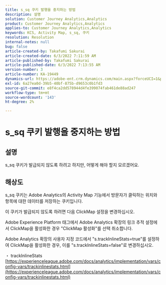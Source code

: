```yaml
---
title: s_sq 쿠키 발행을 중지하는 방법
description: 설명
solution: Customer Journey Analytics,Analytics
product: Customer Journey Analytics,Analytics
applies-to: Customer Journey Analytics,Analytics
keywords: KCS, Activity Map, s_sq, 쿠키
resolution: Resolution
internal-notes: null
bug: false
article-created-by: Takafumi Sakurai
article-created-date: 6/3/2022 7:11:59 AM
article-published-by: Takafumi Sakurai
article-published-date: 6/3/2022 7:13:55 AM
version-number: 3
article-number: KA-19449
dynamics-url: https://adobe-ent.crm.dynamics.com/main.aspx?forceUCI=1&pagetype=entityrecord&etn=knowledgearticle&id=57f2b672-0ce3-ec11-bb3d-000d3a33d4a1
exl-id: 6a27ea0d-39b5-40bf-875b-d9653c0b1fd3
source-git-commit: e8f4ca2dd578944d4fe399074fab461de88ad247
workflow-type: tm+mt
source-wordcount: '143'
ht-degree: 2%

---
```


# s_sq 쿠키 발행을 중지하는 방법

## 설명

s_sq 쿠키가 발급되지 않도록 하려고 하지만, 어떻게 해야 할지 모르겠어요.

## 해상도


s_sq 쿠키는 Adobe Analytics의 Activity Map 기능에서 방문자가 클릭하는 위치와 항목에 대한 데이터를 저장하는 쿠키입니다.

이 쿠키가 발급되지 않도록 하려면 다음 ClickMap 설정을 변경하십시오.

Adobe Experience Platform 태그에서 Adobe Analytics 확장의 링크 추적 설정에서 ClickMap을 활성화한 경우 &quot;ClickMap 활성화&quot;를 선택 취소합니다.

Adobe Analytics 확장의 사용자 지정 코드에서 &quot;s.trackInlineStats=true&quot;를 설정하여 ClickMap을 활성화한 경우, 이를 &quot;s.trackInlineStats=false&quot;로 변경하십시오.

・ trackInlineStats
[https://experienceleague.adobe.com/docs/analytics/implementation/vars/config-vars/trackinlinestats.html](https://experienceleague.adobe.com/docs/analytics/implementation/vars/config-vars/trackinlinestats.html)
